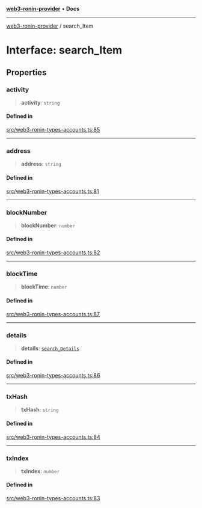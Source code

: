 [**web3-ronin-provider**](../README.md) • **Docs**

***

[web3-ronin-provider](../globals.md) / search\_Item

# Interface: search\_Item

## Properties

### activity

> **activity**: `string`

#### Defined in

[src/web3-ronin-types-accounts.ts:85](https://github.com/chuacw/web3-ronin-provider/blob/4a5337409914c1435eb29cf10385b5e91a5e50ae/src/web3-ronin-types-accounts.ts#L85)

***

### address

> **address**: `string`

#### Defined in

[src/web3-ronin-types-accounts.ts:81](https://github.com/chuacw/web3-ronin-provider/blob/4a5337409914c1435eb29cf10385b5e91a5e50ae/src/web3-ronin-types-accounts.ts#L81)

***

### blockNumber

> **blockNumber**: `number`

#### Defined in

[src/web3-ronin-types-accounts.ts:82](https://github.com/chuacw/web3-ronin-provider/blob/4a5337409914c1435eb29cf10385b5e91a5e50ae/src/web3-ronin-types-accounts.ts#L82)

***

### blockTime

> **blockTime**: `number`

#### Defined in

[src/web3-ronin-types-accounts.ts:87](https://github.com/chuacw/web3-ronin-provider/blob/4a5337409914c1435eb29cf10385b5e91a5e50ae/src/web3-ronin-types-accounts.ts#L87)

***

### details

> **details**: [`search_Details`](search_Details.md)

#### Defined in

[src/web3-ronin-types-accounts.ts:86](https://github.com/chuacw/web3-ronin-provider/blob/4a5337409914c1435eb29cf10385b5e91a5e50ae/src/web3-ronin-types-accounts.ts#L86)

***

### txHash

> **txHash**: `string`

#### Defined in

[src/web3-ronin-types-accounts.ts:84](https://github.com/chuacw/web3-ronin-provider/blob/4a5337409914c1435eb29cf10385b5e91a5e50ae/src/web3-ronin-types-accounts.ts#L84)

***

### txIndex

> **txIndex**: `number`

#### Defined in

[src/web3-ronin-types-accounts.ts:83](https://github.com/chuacw/web3-ronin-provider/blob/4a5337409914c1435eb29cf10385b5e91a5e50ae/src/web3-ronin-types-accounts.ts#L83)
